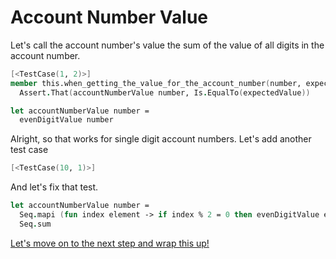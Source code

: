 # Account Number Value

Let's call the account number's value the sum of the value of all digits in the account number.

```fsharp
[<TestCase(1, 2)>]
member this.when_getting_the_value_for_the_account_number(number, expectedValue) =
  Assert.That(accountNumberValue number, Is.EqualTo(expectedValue))
```

```fsharp
let accountNumberValue number =
  evenDigitValue number
```

Alright, so that works for single digit account numbers. Let's add another test case

```fsharp
[<TestCase(10, 1)>]
```

And let's fix that test.

```fsharp
let accountNumberValue number =
  Seq.mapi (fun index element -> if index % 2 = 0 then evenDigitValue element else oddDigitValue element) |>
  Seq.sum
```

[Let's move on to the next step and wrap this up!](step-7.md)
